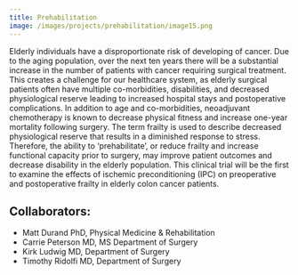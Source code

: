 ```yaml
---
title: Prehabilitation
image: /images/projects/prehabilitation/image15.png
---
```


Elderly individuals have a disproportionate risk of developing of cancer. Due
to the aging population, over the next ten years there will be a substantial
increase in the number of patients with cancer requiring surgical treatment.
This creates a challenge for our healthcare system, as elderly surgical
patients often have multiple co-morbidities, disabilities, and decreased
physiological reserve leading to increased hospital stays and postoperative
complications.  In addition to age and co-morbidities, neoadjuvant chemotherapy
is known to decrease physical fitness and increase one-year mortality following
surgery. The term frailty is used to describe decreased physiological reserve
that results in a diminished response to stress. Therefore, the ability to
‘prehabilitate’, or reduce frailty and increase functional capacity prior to
surgery, may improve patient outcomes and decrease disability in the elderly
population.  This clinical trial will be the first to examine the effects of
ischemic preconditioning (IPC) on preoperative and postoperative frailty in
elderly colon cancer patients.


## Collaborators:

- Matt Durand PhD, Physical Medicine & Rehabilitation
- Carrie Peterson MD, MS Department of Surgery
- Kirk Ludwig MD, Department of Surgery
- Timothy Ridolfi MD, Department of Surgery
